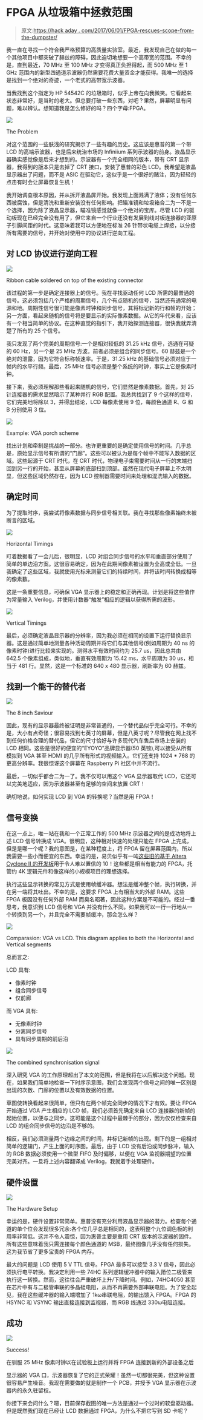 # FPGA 从垃圾箱中拯救范围

> 原文:[https://hack aday . com/2017/06/01/FPGA-rescues-scope-from-the-dumpster/](https://hackaday.com/2017/06/01/fpga-rescues-scope-from-the-dumpster/)

我一直在寻找一个符合我严格预算的高质量实验室。最近，我发现自己在做的每一个其他项目中都突破了赫兹的障碍，因此迫切地想要一个高带宽的范围。不幸的是，直到最近，70 MHz 至 100 MHz 才变得真正负担得起，而 500 MHz 至 1 GHz 范围内的新型四通道示波器仍然需要花费大量资金才能获得。我唯一的选择是找到一个绝对的奇迹，一个老式的高带宽示波器。

当我找到这个指定为 HP 54542C 的垃圾箱时，似乎上帝在向我微笑。它看起来状态非常好，是当时的老大。但总要打破一些东西，对吧？果然，屏幕明显有问题，难以辨认。想知道我是怎么修好的吗？四个字母:FPGA。

![](../Images/bb8548f04b24529523c48aad50335881.png)

The Problem

对这个范围的一些肤浅的研究揭示了一些有趣的历史。这应该是惠普的第一个带 LCD 的高端示波器，也是后来统治市场的 Infiniium 系列示波器的前身。液晶显示器确实感觉像是后来才想到的。示波器有一个完全相同的版本，带有 CRT 显示器，我得到的版本只是去掉了 CRT 接口，安装了惠普的彩色 LCD。我希望是液晶显示器出了问题，而不是 ASIC 在驱动它，这似乎是一个很好的赌注，因为轻轻的点击有时会让屏幕恢复生机！

我开始调查根本原因，并从拆开液晶屏开始。我发现上面溅满了液体；没有任何东西被腐蚀，但是清洗和重新安装没有任何影响。把瞄准镜和垃圾箱合二为一不是一个选择，因为除了液晶显示器，瞄准镜感觉就像一个绝对的宝库。尽管 LCD 的驱动板现在已经完全没有用了，但它来自一个行业还没有发展到线对板连接器的亚原子引脚间距的时代。这意味着我可以方便地在标准 26 针带状电缆上焊接，以分接所有需要的信号，并开始对使用中的协议进行逆向工程。

## 对 LCD 协议进行逆向工程

![](../Images/664dff0a87febeae764115cf3d73feb5.png)

Ribbon cable soldered on top of the existing connector

该过程的第一步是确定连接器上的信号。我在寻找驱动任何 LCD 所需的最普通的信号。这必须包括几个严格的周期信号，几个有点随机的信号，当然还有通常的电源和地。周期性信号很可能是像素时钟和同步信号，其将标记新的行和帧的开始；另一方面，看起来随机的信号将是要显示的实际像素数据。从它的年代来看，应该有一个相当简单的协议。在这种直觉的指引下，我开始探测连接器，很快我就弄清楚了所有的 25 个信号。

我只发现了两个完美的周期信号:一个是相对较低的 31.25 kHz 信号，选通在可疑的 60 Hz，另一个是 25 MHz 方波。前者必须是组合的同步信号。60 赫兹是一个绝对的泄露，因为它符合标称帧速率。于是，31.25 kHz 的基础信号必须对应于一帧内的水平行频。最后，25 MHz 信号必须是整个系统的时钟，事实上它是像素时钟。

接下来，我必须理解那些看起来随机的信号，它们显然是像素数据。首先，对 25 针连接器的需求显然暗示了某种并行 RGB 配置。我总共找到了 9 个这样的信号，它们完美地将除以 3，并得出结论，LCD 每像素使用 9 位，每颜色通道 R、G 和 B 分别使用 3 位。

![](../Images/ae8d6c3e64567f9f9def6fe71eb1dc88.png)

Example: VGA porch scheme

找出计划和牵制是挑战的一部分。也许更重要的是确定使用信号的时间。几乎总是，原始显示信号有所谓的“门廊”。这些可以被认为是每个帧中不能写入数据的区域。这些起源于 CRT 时代，在 CRT 时代，物理电子束需要时间从一行的末端扫回到另一行的开始，甚至从屏幕的底部扫到顶部。虽然在现代电子屏幕上不太明显，但这些区域仍然存在，因为 LCD 控制器需要时间来处理和混洗输入的数据。

## 确定时间

为了提取时序，我尝试将像素数据与同步信号相关联。我在寻找那些像素始终未被断言的区域。

![](../Images/478f8777eec002a4d4c17f2a4a248fa9.png)

Horizontal Timings

盯着数据看了一会儿后，很明显，LCD 对组合同步信号的水平和垂直部分使用了简单的单边沿方案。这很容易确定，因为在此期间像素被设置为全高或全低。一旦我确定了这些区域，我就使用光标来测量它们的持续时间，并将该时间转换成相等的像素数。

这是一条重要信息，可确保 VGA 显示器上的稳定和正确再现。计划是将这些值作为常量输入 Verilog，并使用计数器“触发”相应的逻辑以获得所需的波形。

![](../Images/4453cd94530791a246808ba5188a1fba.png)

Vertical Timings

最后，必须确定液晶显示器的分辨率，因为我必须在相同的设置下运行替换显示器。这是通过简单地测量各种活动周期并将它们与其他信号(例如周期为 40 ns 的像素时钟)进行比较来实现的。测得水平有效时间约为 25.7 us，因此总共由 642.5 个像素组成，类似地，垂直有效周期为 15.42 ms，水平周期为 30 us，相当于 481 行。显然，这是一个标准的 640 x 480 显示器，刷新率为 60 赫兹。

## 找到一个能干的替代者

![](../Images/44d21bbd271f8e3aca146552c6081f93.png)

The 8 inch Saviour

因此，现有的显示器最终被证明是非常普通的，一个替代品似乎完全可行。不幸的是，大小有点奇怪；很容易找到七英寸的屏幕，但是八英寸呢？尽管我在网上找不到任何价格合理的替代品，但它的尺寸恰好与许多现代汽车售后市场上安装的 LCD 相同。这些是很好的便宜的“EYOYO”品牌显示器(50 英镑),可以接受从所有模拟到 VGA 甚至 HDMI 的几乎所有形式的视频输入。它们还支持 1024 * 768 的更高分辨率。我很惊讶这个屏幕在 Raspberry Pi 社区中并不流行。

最后，一切似乎都合二为一了。我不仅可以用这个 VGA 显示器取代 LCD，它还可以完美地适应，因为示波器甚至有足够的空间来放置 CRT！

确切地说，如何实现 LCD 到 VGA 的转换呢？当然是用 FPGA！

## 信号变换

在这一点上，唯一站在我和一个正常工作的 500 MHz 示波器之间的是成功地将上述 LCD 信号转换成 VGA。很明显，这种相对快速的处理只能在 FPGA 上完成，但是是哪一个呢？我的意图是，在某种程度上，将 FPGA 留在屏幕范围内，所以我需要一些小而便宜的东西。幸运的是，易贝似乎有一吨[这些旧的基于 Altera Cyclone II 的开发板](http://www.ebay.co.uk/itm/ALTERA-FPGA-Cyslonell-EP2C5T144-Minimum-System-Learning-Development-Board-AS-/292042601272?var=&hash=item43ff187338:m:m_0gvptzkBHvaVCdkQVTgxQ)用于令人难以置信的 10！这些都是相当有能力的 FPGA，托管约 4K 逻辑元件和像这样的小规模项目的理想选择。

执行这些显示转换的常见方式是使用帧缓冲器。想法是缓冲整个帧，执行转换，并在另一端将其吐出。不幸的是，这要求 FPGA 上有相当大的外部 RAM。这些 FPGA 板因没有任何外部 RAM 而臭名昭著，因此这种方案是不可能的。经过一番思考，我意识到 LCD 信号和 VGA 并没有什么不同。如果我可以一行一行地从一个转换到另一个，并且完全不需要帧缓冲，那会怎么样？

![](../Images/6cf482eccbdd02ed83c9f3086ddb3c9f.png)

Comparasion: VGA vs LCD. This diagram applies to both the Horizontal and Vertical segments

总而言之:

LCD 具有:

*   像素时钟
*   组合同步信号
*   仅前廊

而 VGA 具有:

*   无像素时钟
*   分离同步信号
*   具有同步周期的前后沿

![](../Images/830aea97d29d72dea47f882ed40573c6.png)

The combined synchronisation signal

深入研究 VGA 的工作原理超出了本文的范围，但是我将在以后解决这个问题。现在，如果我们简单地检查一下时序示意图，我们会发现两个信号之间的唯一区别是出现的次数、门廊的位置以及有效数据的位置。

草图使转换看起来很简单，但只有在两个帧完全同步的情况下才有效。要让 FPGA 开始通过 VGA 产生相应的 LCD 帧，我们必须首先确定来自 LCD 连接器的新帧的起始位置，以便与之同步。这可能是这个过程中最棘手的部分，因为仅仅检查来自 LCD 的组合同步信号的边沿是不够的。

相反，我们必须测量两个边缘之间的时间，并标记新帧的出现。剩下的是一组相对简单的逻辑门，产生上面的时序图。最后，由于 LCD 没有后沿或同步脉冲，输入的 RGB 数据必须使用一个微型 FIFO 及时偏移，以便在 VGA 监视器期望的位置完美对齐。一旦将上述内容翻译成 Verilog，我就着手处理硬件。

## 硬件设置

![](../Images/3ca9b82e95168daf0bc49e999c2a6b84.png)

The Hardware Setup

幸运的是，硬件设置非常简单。惠普没有充分利用液晶显示器的潜力。检查每个通道的单个位会发现很多冗余:各个位几乎总是相同的，这表明整个九位调色板的利用率非常低。这并不令人震惊，因为惠普主要是重用 CRT 版本的示波器的固件。所有这些意味着我只需连接每个颜色通道的 MSB，最终图像几乎没有任何损失。这为我节省了更多宝贵的 FPGA 内存。

最大的问题是 LCD 使用 5 V TTL 信号。FPGA 最多可以接受 3.3 V 信号，因此必须执行电平转换。我决定利用一些 74HC 系列逻辑缓冲器中的输入箝位二极管来执行这一转换。然而，这往往会严重破坏上升/下降时间。例如，74HC4050 甚至在芯片中有与二极管串联的多晶硅电阻，从而不再需要外部串联电阻。为了安全起见，我在这些缓冲器的输入端增加了 1kω串联电阻，的输出馈入 FPGA。FPGA 的 HSYNC 和 VSYNC 输出直接连接到监视器，而 RGB 线通过 330ω电阻连接。

## 成功

![](../Images/d5239408efa054dea563eab40e013a58.png)

Success!

在驯服 25 MHz 像素时钟以在试验板上运行并将 FPGA 连接到新的外部设备之后

显示器的 VGA 口，示波器恢复了它的正式荣耀！虽然一切都很完美，但这种设置很容易产生噪音。我现在需要做的就是制作一个 PCB，并授予 VGA 显示器在示波器内的永久驻留权。

你接下来会问什么？嗯，目前保存截图的唯一方法是通过一个过时的软盘驱动器。但是既然我们现在已经让 LCD 数据通过 FPGA，为什么不把它写到 SD 卡呢？